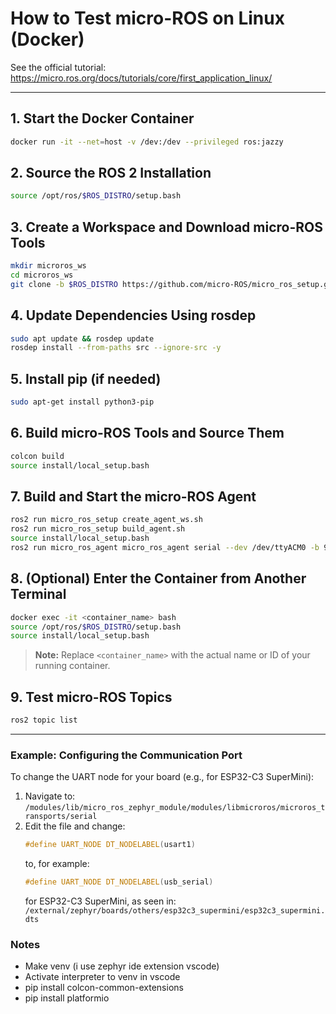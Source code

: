 # How to Test micro-ROS on Linux (Docker)

See the official tutorial: <https://micro.ros.org/docs/tutorials/core/first_application_linux/>

---

## 1. Start the Docker Container
```sh
docker run -it --net=host -v /dev:/dev --privileged ros:jazzy
```

## 2. Source the ROS 2 Installation
```sh
source /opt/ros/$ROS_DISTRO/setup.bash
```

## 3. Create a Workspace and Download micro-ROS Tools
```sh
mkdir microros_ws
cd microros_ws
git clone -b $ROS_DISTRO https://github.com/micro-ROS/micro_ros_setup.git src/micro_ros_setup
```

## 4. Update Dependencies Using rosdep
```sh
sudo apt update && rosdep update
rosdep install --from-paths src --ignore-src -y
```

## 5. Install pip (if needed)
```sh
sudo apt-get install python3-pip
```

## 6. Build micro-ROS Tools and Source Them
```sh
colcon build
source install/local_setup.bash
```

## 7. Build and Start the micro-ROS Agent
```sh
ros2 run micro_ros_setup create_agent_ws.sh
ros2 run micro_ros_setup build_agent.sh
source install/local_setup.bash
ros2 run micro_ros_agent micro_ros_agent serial --dev /dev/ttyACM0 -b 921600
```

## 8. (Optional) Enter the Container from Another Terminal
```sh
docker exec -it <container_name> bash
source /opt/ros/$ROS_DISTRO/setup.bash
source install/local_setup.bash
```

> **Note:** Replace `<container_name>` with the actual name or ID of your running container.

## 9. Test micro-ROS Topics
```sh
ros2 topic list
```

---

### Example: Configuring the Communication Port

To change the UART node for your board (e.g., for ESP32-C3 SuperMini):

1. Navigate to:
   `/modules/lib/micro_ros_zephyr_module/modules/libmicroros/microros_transports/serial`
2. Edit the file and change:
   ```c
   #define UART_NODE DT_NODELABEL(usart1)
   ```
   to, for example:
   ```c
   #define UART_NODE DT_NODELABEL(usb_serial)
   ```
   for ESP32-C3 SuperMini, as seen in:
   `/external/zephyr/boards/others/esp32c3_supermini/esp32c3_supermini.dts`

### Notes

- Make venv (i use zephyr ide extension vscode)
- Activate interpreter to venv in vscode
- pip install colcon-common-extensions
- pip install platformio
